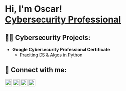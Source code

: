 <h1>Hi, I'm Oscar! <br/><a href="https://www.linkedin.com/in/joshmadakor/">Cybersecurity Professional</a>
<h2>👨‍💻 Cybersecurity Projects:</h2>

- <b>Google Cybersecurity Professional Certificate</b>
  - [Praciting DS & Algos in Python](https://github.com/joshmadakor1/Algorithms-Practice)


<h2> 🤳 Connect with me:</h2>

[<img align="left" alt="oscarrojasblanco | YouTube" width="22px" src="https://cdn.jsdelivr.net/npm/simple-icons@v3/icons/youtube.svg" />][youtube]
[<img align="left" alt="oscarrojasblanco | Twitter" width="22px" src="https://cdn.jsdelivr.net/npm/simple-icons@v3/icons/twitter.svg" />][twitter]
[<img align="left" alt="oscarrojasblanco | LinkedIn" width="22px" src="https://cdn.jsdelivr.net/npm/simple-icons@v3/icons/linkedin.svg" />][linkedin]
[<img align="left" alt="oscarrojasblanco | Instagram" width="22px" src="https://cdn.jsdelivr.net/npm/simple-icons@v3/icons/instagram.svg" />][instagram]

[twitter]: https://twitter.com/oscarrojasblanco
[youtube]: https://www.youtube.com/c/oscarrojasblanco
[instagram]: https://www.instagram.com/oscarrojasblanco/
[linkedin]: https://linkedin.com/in/oscarrojasblanco

<!--
**oscarrojasblanco/oscarrojasblanco** is a ✨ _special_ ✨ repository because its `README.md` (this file) appears on your GitHub profile.

Here are some ideas to get you started:

- 🔭 I’m currently working on ...
- 🌱 I’m currently learning ...
- 👯 I’m looking to collaborate on ...
- 🤔 I’m looking for help with ...
- 💬 Ask me about ...
- 📫 How to reach me: ...
- 😄 Pronouns: ...
- ⚡ Fun fact: ...
-->
